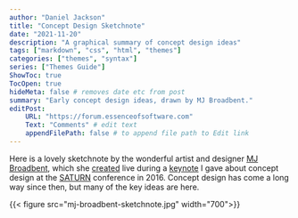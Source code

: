 ```yaml
---
author: "Daniel Jackson"
title: "Concept Design Sketchnote"
date: "2021-11-20"
description: "A graphical summary of concept design ideas"
tags: ["markdown", "css", "html", "themes"]
categories: ["themes", "syntax"]
series: ["Themes Guide"]
ShowToc: true
TocOpen: true
hideMeta: false # removes date etc from post
summary: "Early concept design ideas, drawn by MJ Broadbent."
editPost:
    URL: "https://forum.essenceofsoftware.com"
    Text: "Comments" # edit text
    appendFilePath: false # to append file path to Edit link
---
```


Here is a lovely sketchnote by the wonderful artist and designer [MJ Broadbent](https://mjbroadbent.com), which she [created](https://twitter.com/mjbroadbent/status/728031935998533632) live during a [keynote](https://www.youtube.com/watch?v=blLhklI625s) I gave about concept design at the [SATURN](https://www.sei.cmu.edu/news-events/news/article.cfm?assetid=455035) conference in 2016. Concept design has come a long way since then, but many of the key ideas are here.

{{< figure src="mj-broadbent-sketchnote.jpg" width="700">}}
